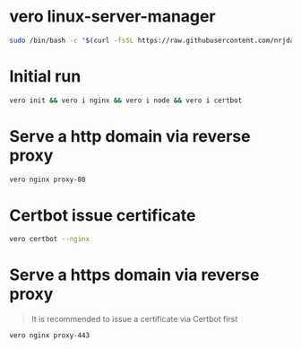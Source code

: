 # vero linux-server-manager

```bash
sudo /bin/bash -c "$(curl -fsSL https://raw.githubusercontent.com/nrjdalal/linux-server-manager/master/install.sh)"
```

# Initial run

```bash
vero init && vero i nginx && vero i node && vero i certbot
```

# Serve a http domain via reverse proxy

```bash
vero nginx proxy-80
```

# Certbot issue certificate

```bash
vero certbot --nginx
```

# Serve a https domain via reverse proxy

> It is recommended to issue a certificate via Certbot first

```bash
vero nginx proxy-443
```
